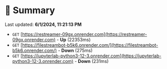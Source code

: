 # 📖 Summary
Last updated: **6/1/2024, 11:21:13 PM**

- `GET` [https://restreamer-09gx.onrender.com](https://restreamer-09gx.onrender.com) - **Up** (22353ms)
- `GET` [https://filestreambot-b5k6.onrender.com/](https://filestreambot-b5k6.onrender.com/) - **Down** (275ms)
- `GET` [https://jupyterlab-python3-12-3.onrender.com](https://jupyterlab-python3-12-3.onrender.com) - **Down** (231ms)
